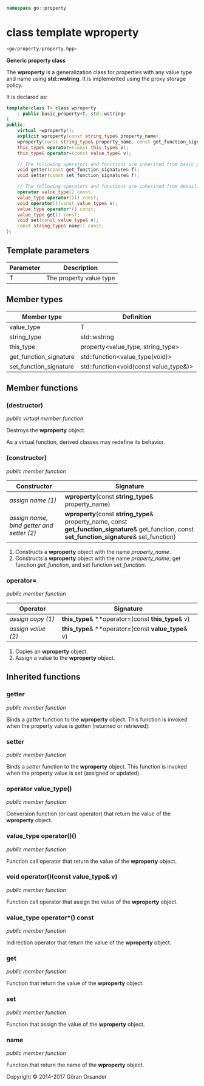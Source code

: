 ```c++
namespace go::property
```

# class template wproperty

```c++
<go/property/property.hpp>
```

**Generic property class**

The **wproperty** is a generalization class for properties with any value type and name using **std::wstring**.
It is implemented using the proxy storage policy.

It is declared as:

```c++
template<class T> class wproperty
    : public basic_property<T, std::wstring>
{
public:
    virtual ~wproperty();
    explicit wproperty(const string_type& property_name);
    wproperty(const string_type& property_name, const get_function_signature& get_function, const set_function_signature& set_function);
    this_type& operator=(const this_type& v);
    this_type& operator=(const value_type& v);

    // The following operators and functions are inherited from basic_property<T, std::wstring>
    void getter(const get_function_signature& f);
    void setter(const set_function_signature& f);

    // The following operators and functions are inherited from detail::property_base<T, policy::proxy<T>, std::wstring>
    operator value_type() const;
    value_type operator()() const;
    void operator()(const value_type& v);
    value_type operator*() const;
    value_type get() const;
    void set(const value_type& v);
    const string_type& name() const;
};
```

## Template parameters

Parameter | Description
-|-
T | The property value type

## Member types

Member type | Definition
-|-
value_type | T
string_type | std::wstring
this_type | property<value_type, string_type>
get_function_signature | std::function<value_type(void)>
set_function_signature | std::function<void(const value_type&)>

## Member functions

### (destructor)

*public virtual member function*

Destroys the **wproperty** object.

As a virtual function, derived classes may redefine its behavior.

### (constructor)

*public member function*

Constructor | Signature
-|-
*assign name (1)* | **wproperty**(const **string_type**& property_name)
*assign name, bind getter and setter (2)* | **wproperty**(const **string_type**& property_name, const **get_function_signature**& get_function, const **set_function_signature**& set_function)

1. Constructs a **wproperty** object with the name *property_name*.
2. Constructs a **wproperty** object with the name *property_name*, get function *get_function*, and set function *set_function*.

### operator=

*public member function*

Operator | Signature
-|-
*assign copy (1)* | **this_type**& **operator=(const **this_type**& v)
*assign value (2)* | **this_type**& **operator=(const **value_type**& v)

1. Copies an **wproperty** object.
2. Assign a value to the **wproperty** object.

## Inherited functions

### getter

*public member function*

Binds a *getter* function to the **wproperty** object. This function is invoked when the property
value is gotten (returned or retrieved).

### setter

*public member function*

Binds a *setter* function to the **wproperty** object. This function is invoked when the property
value is set (assigned or updated).

### operator value_type()

*public member function*

Conversion function (or cast operator) that return the value of the **wproperty** object.

### value_type operator()()

*public member function*

Function call operator that return the value of the **wproperty** object.

### void operator()(const value_type& v)

*public member function*

Function call operator that assign the value of the **wproperty** object.

### value_type operator*() const

*public member function*

Indirection operator that return the value of the **wproperty** object.

### get

*public member function*

Function that return the value of the **wproperty** object.

### set

*public member function*

Function that assign the value of the **wproperty** object.

### name

*public member function*

Function that return the name of the **wproperty** object.

Copyright &copy; 2014-2017 Göran Orsander
